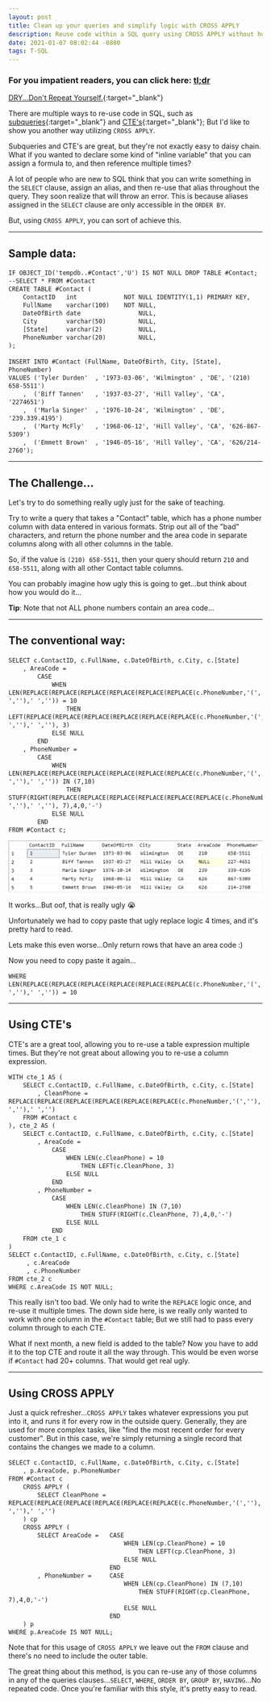 ```yaml
---
layout: post
title: Clean up your queries and simplify logic with CROSS APPLY
description: Reuse code within a SQL query using CROSS APPLY without hurting performance.
date: 2021-01-07 08:02:44 -0800
tags: T-SQL
---
```


### For you impatient readers, you can click here: [tl;dr](#using-cross-apply)

[DRY...Don't Repeat Yourself.](https://en.wikipedia.org/wiki/Don%27t_repeat_yourself){:target="_blank"}

There are multiple ways to re-use code in SQL, such as [subqueries](https://docs.microsoft.com/en-us/sql/relational-databases/performance/subqueries){:target="_blank"} and [CTE's](https://docs.microsoft.com/en-us/sql/t-sql/queries/with-common-table-expression-transact-sql){:target="_blank"}; But I'd like to show you another way utilizing `CROSS APPLY`.

Subqueries and CTE's are great, but they're not exactly easy to daisy chain. What if you wanted to declare some kind of "inline variable" that you can assign a formula to, and then reference multiple times?

A lot of people who are new to SQL think that you can write something in the `SELECT` clause, assign an alias, and then re-use that alias throughout the query. They soon realize that will throw an error. This is because aliases assigned in the `SELECT` clause are only accessible in the `ORDER BY`.

But, using `CROSS APPLY`, you can sort of achieve this.

----

## Sample data:

```tsql
IF OBJECT_ID('tempdb..#Contact','U') IS NOT NULL DROP TABLE #Contact; --SELECT * FROM #Contact
CREATE TABLE #Contact (
    ContactID   int             NOT NULL IDENTITY(1,1) PRIMARY KEY,
    FullName    varchar(100)    NOT NULL,
    DateOfBirth date                NULL,
    City        varchar(50)         NULL,
    [State]     varchar(2)          NULL,
    PhoneNumber varchar(20)         NULL,
);

INSERT INTO #Contact (FullName, DateOfBirth, City, [State], PhoneNumber)
VALUES ('Tyler Durden'  , '1973-03-06', 'Wilmington' , 'DE', '(210) 658-5511')
    ,  ('Biff Tannen'   , '1937-03-27', 'Hill Valley', 'CA', '2274651')
    ,  ('Marla Singer'  , '1976-10-24', 'Wilmington' , 'DE', '239.339.4195')
    ,  ('Marty McFly'   , '1968-06-12', 'Hill Valley', 'CA', '626-867-5309')
    ,  ('Emmett Brown'  , '1946-05-16', 'Hill Valley', 'CA', '626/214-2760');
```

----

## The Challenge...

Let's try to do something really ugly just for the sake of teaching.

Try to write a query that takes a "Contact" table, which has a phone number column with data entered in various formats. Strip out all of the "bad" characters, and return the phone number and the area code in separate columns along with all other columns in the table.

So, if the value is `(210) 658-5511`, then your query should return `210` and `658-5511`, along with all other Contact table columns.

You can probably imagine how ugly this is going to get...but think about how you would do it...

**Tip**: Note that not ALL phone numbers contain an area code...

----

## The conventional way:

```tsql
SELECT c.ContactID, c.FullName, c.DateOfBirth, c.City, c.[State]
    , AreaCode =  
        CASE
            WHEN LEN(REPLACE(REPLACE(REPLACE(REPLACE(REPLACE(REPLACE(c.PhoneNumber,'(',''),')',''),'.',''),'/',''),'-',''),' ','')) = 10
                THEN LEFT(REPLACE(REPLACE(REPLACE(REPLACE(REPLACE(REPLACE(c.PhoneNumber,'(',''),')',''),'.',''),'/',''),'-',''),' ',''), 3)
            ELSE NULL
        END
    , PhoneNumber =  
        CASE
            WHEN LEN(REPLACE(REPLACE(REPLACE(REPLACE(REPLACE(REPLACE(c.PhoneNumber,'(',''),')',''),'.',''),'/',''),'-',''),' ','')) IN (7,10)
                THEN STUFF(RIGHT(REPLACE(REPLACE(REPLACE(REPLACE(REPLACE(REPLACE(c.PhoneNumber,'(',''),')',''),'.',''),'/',''),'-',''),' ',''), 7),4,0,'-')
            ELSE NULL
        END
FROM #Contact c;
```

![Query Result](/img/queryresults/dry_cross_apply.png)

It works...But oof, that is really ugly 😭

Unfortunately we had to copy paste that ugly replace logic 4 times, and it's pretty hard to read.

Lets make this even worse...Only return rows that have an area code :)

Now you need to copy paste it again...

```tsql
WHERE LEN(REPLACE(REPLACE(REPLACE(REPLACE(REPLACE(REPLACE(c.PhoneNumber,'(',''),')',''),'.',''),'/',''),'-',''),' ','')) = 10
```

----

## Using CTE's

CTE's are a great tool, allowing you to re-use a table expression multiple times. But they're not great about allowing you to re-use a column expression.

```tsql
WITH cte_1 AS (
    SELECT c.ContactID, c.FullName, c.DateOfBirth, c.City, c.[State]
        , CleanPhone = REPLACE(REPLACE(REPLACE(REPLACE(REPLACE(REPLACE(c.PhoneNumber,'(',''),')',''),'.',''),'/',''),'-',''),' ','')
    FROM #Contact c
), cte_2 AS (
    SELECT c.ContactID, c.FullName, c.DateOfBirth, c.City, c.[State]
        , AreaCode =  
            CASE
                WHEN LEN(c.CleanPhone) = 10
                    THEN LEFT(c.CleanPhone, 3)
                ELSE NULL
            END
        , PhoneNumber =  
            CASE
                WHEN LEN(c.CleanPhone) IN (7,10)
                    THEN STUFF(RIGHT(c.CleanPhone, 7),4,0,'-')
                ELSE NULL
            END
    FROM cte_1 c
)
SELECT c.ContactID, c.FullName, c.DateOfBirth, c.City, c.[State]
     , c.AreaCode
     , c.PhoneNumber
FROM cte_2 c
WHERE c.AreaCode IS NOT NULL;
```

This really isn't too bad. We only had to write the `REPLACE` logic once, and re-use it multiple times. The down side here, is we really only wanted to work with one column in the `#Contact` table; But we still had to pass every column through to each CTE.

What if next month, a new field is added to the table? Now you have to add it to the top CTE and route it all the way through. This would be even worse if `#Contact` had 20+ columns. That would get real ugly.

----

## Using CROSS APPLY

Just a quick refresher...`CROSS APPLY` takes whatever expressions you put into it, and runs it for every row in the outside query. Generally, they are used for more complex tasks, like "find the most recent order for every customer". But in this case, we're simply returning a single record that contains the changes we made to a column.

```tsql
SELECT c.ContactID, c.FullName, c.DateOfBirth, c.City, c.[State]
    , p.AreaCode, p.PhoneNumber
FROM #Contact c
    CROSS APPLY (
        SELECT CleanPhone = REPLACE(REPLACE(REPLACE(REPLACE(REPLACE(REPLACE(c.PhoneNumber,'(',''),')',''),'.',''),'/',''),'-',''),' ','')
    ) cp
    CROSS APPLY (
        SELECT AreaCode =   CASE
                                WHEN LEN(cp.CleanPhone) = 10
                                    THEN LEFT(cp.CleanPhone, 3)
                                ELSE NULL
                            END
        , PhoneNumber =     CASE
                                WHEN LEN(cp.CleanPhone) IN (7,10)
                                    THEN STUFF(RIGHT(cp.CleanPhone, 7),4,0,'-')
                                ELSE NULL
                            END
    ) p
WHERE p.AreaCode IS NOT NULL;
```

Note that for this usage of `CROSS APPLY` we leave out the `FROM` clause and there's no need to include the outer table.

The great thing about this method, is you can re-use any of those columns in any of the queries clauses...`SELECT`, `WHERE`, `ORDER BY`, `GROUP BY`, `HAVING`...No repeated code. Once you're familiar with this style, it's pretty easy to read.
